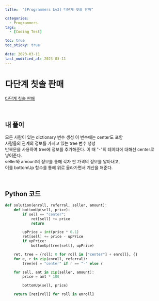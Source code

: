 ```yaml
---
title:  "[Programmers Lv3] 다단계 칫솔 판매"

categories:
  - Programmers
tags:
  - [Coding Test]

toc: true
toc_sticky: true
 
date: 2023-03-11
last_modified_at: 2023-03-11
---
```


# 다단계 칫솔 판매
[다단계 칫솔 판매](https://school.programmers.co.kr/learn/courses/30/lessons/77486)

<br>

## 내 풀이
모든 사람이 있는 dictionary 변수 생성 이 변수에는 center도 포함  
사람들의 관계의 정보를 가지고 있는 tree 변수 생성  
반복문을 사용하여 tree에 정보를 추가해준다. 이 때 "-"의 데이터에 대해선 center로 넣어준다.  
seller와 amount의 정보를 통해 각자 판 가격의 정보를 알아내고,  
이를 bottomUp 함수를 통해 위로 올라가면서 계산을 해준다.

<br>

## Python 코드  

```python
def solution(enroll, referral, seller, amount):
    def bottomUp(sell, price):
        if sell == "center":
            ret[sell] += price
            return

        upPrice = int(price * 0.1)
        ret[sell] += price - upPrice
        if upPrice:
            bottomUp(tree[sell], upPrice)

    ret, tree = {roll: 0 for roll in ["center"] + enroll}, {}
    for e, r in zip(enroll, referral):
        tree[e] = "center" if r == "-" else r

    for sell, amt in zip(seller, amount):
        price = amt * 100

        bottomUp(sell, price)

    return [ret[roll] for roll in enroll]
```

<br>